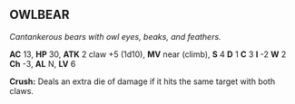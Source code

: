 ## OWLBEAR

_Cantankerous bears with owl eyes, beaks, and feathers._

**AC** 13, **HP** 30, **ATK** 2 claw +5 (1d10), **MV** near (climb), **S** 4 **D** 1 **C** 3 **I** -2 **W** 2 **Ch** -3, **AL** N, **LV** 6

**Crush:** Deals an extra die of damage if it hits the same target with both claws.

